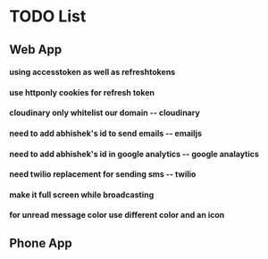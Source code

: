# TODO List

## Web App

#### using accesstoken as well as refreshtokens
#### use httponly cookies for refresh token

#### cloudinary only whitelist our domain -- cloudinary
#### need to add abhishek's id to send emails -- emailjs
#### need to add abhishek's id in google analytics -- google analaytics
#### need twilio replacement for sending sms -- twilio

#### make it full screen while broadcasting
#### for unread message color use different color and an icon

## Phone App
